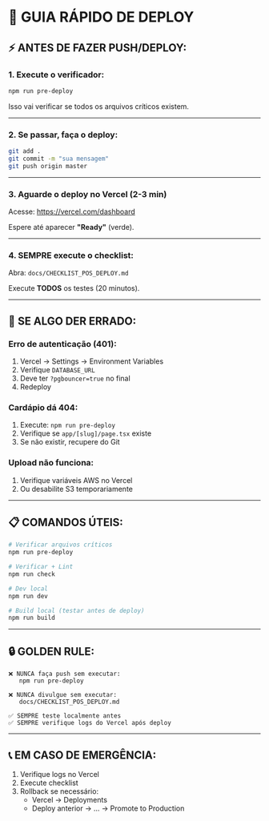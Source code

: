 # 🚀 GUIA RÁPIDO DE DEPLOY

## ⚡ ANTES DE FAZER PUSH/DEPLOY:

### **1. Execute o verificador:**
```bash
npm run pre-deploy
```

Isso vai verificar se todos os arquivos críticos existem.

---

### **2. Se passar, faça o deploy:**
```bash
git add .
git commit -m "sua mensagem"
git push origin master
```

---

### **3. Aguarde o deploy no Vercel (2-3 min)**

Acesse: https://vercel.com/dashboard

Espere até aparecer **"Ready"** (verde).

---

### **4. SEMPRE execute o checklist:**

Abra: `docs/CHECKLIST_POS_DEPLOY.md`

Execute **TODOS** os testes (20 minutos).

---

## 🚨 SE ALGO DER ERRADO:

### **Erro de autenticação (401):**
1. Vercel → Settings → Environment Variables
2. Verifique `DATABASE_URL`
3. Deve ter `?pgbouncer=true` no final
4. Redeploy

### **Cardápio dá 404:**
1. Execute: `npm run pre-deploy`
2. Verifique se `app/[slug]/page.tsx` existe
3. Se não existir, recupere do Git

### **Upload não funciona:**
1. Verifique variáveis AWS no Vercel
2. Ou desabilite S3 temporariamente

---

## 📋 COMANDOS ÚTEIS:

```bash
# Verificar arquivos críticos
npm run pre-deploy

# Verificar + Lint
npm run check

# Dev local
npm run dev

# Build local (testar antes de deploy)
npm run build
```

---

## 🔒 GOLDEN RULE:

```
❌ NUNCA faça push sem executar:
   npm run pre-deploy

❌ NUNCA divulgue sem executar:
   docs/CHECKLIST_POS_DEPLOY.md

✅ SEMPRE teste localmente antes
✅ SEMPRE verifique logs do Vercel após deploy
```

---

## 📞 EM CASO DE EMERGÊNCIA:

1. Verifique logs no Vercel
2. Execute checklist
3. Rollback se necessário:
   - Vercel → Deployments
   - Deploy anterior → ... → Promote to Production
